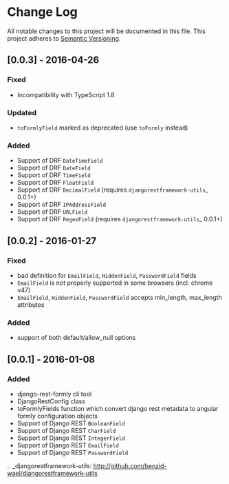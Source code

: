 # Change Log
All notable changes to this project will be documented in this file.
This project adheres to [Semantic Versioning](http://semver.org/).

## [0.0.3] - 2016-04-26
### Fixed
- Incompatibility with TypeScript 1.8

### Updated
- ``toFormlyField`` marked as deprecated (use ``toFormly`` instead)

### Added
- Support of DRF ``DateTimeField``
- Support of DRF ``DateField``
- Support of DRF ``TimeField``
- Support of DRF ``FloatField``
- Support of DRF ``DecimalField`` (requires `djangorestframework-utils`_ 0.0.1+)
- Support of DRF ``IPAddressField``
- Support of DRF ``URLField``
- Support of DRF ``RegexField`` (requires `djangorestframework-utils`_ 0.0.1+)


## [0.0.2] - 2016-01-27
### Fixed
- bad definition for `EmailField`, `HiddenField`, `PasswordField` fields
- `EmailField` is not properly supported in some browsers (incl. chrome v47)
- `EmailField`, `HiddenField`, `PasswordField` accepts min_length, max_length attributes

### Added
- support of both default/allow_null options


## [0.0.1] - 2016-01-08
### Added
- django-rest-formly cli tool
- DjangoRestConfig class
- toFormlyFields function which convert django rest metadata to angular formly configuration objects
- Support of Django REST ``BooleanField``
- Support of Django REST ``CharField``
- Support of Django REST ``IntegerField``
- Support of Django REST ``EmailField``
- Support of Django REST ``PasswordField``


.. _djangorestframework-utils: http://github.com/benzid-wael/djangorestframework-utils

